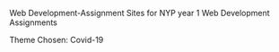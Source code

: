 Web Development-Assignment
Sites for NYP year 1 Web Development Assignments

Theme Chosen:
Covid-19
